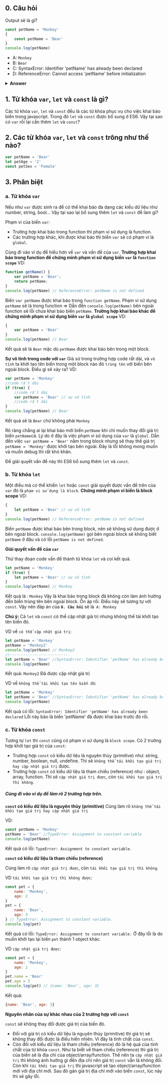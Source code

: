 ## 0. Câu hỏi
Output sẽ là gì?

```javascript
const petName = 'Monkey'
{
    const petName = 'Bear'
}
console.log(petName)
```
- A: `Monkey`
- B: `Bear`
- C: SyntaxError: Identifier 'petName' has already been declared
- D: ReferenceError: Cannot access 'petName' before initialization
<details><summary><b>Answer</b></summary>
A: Monkey
</details>

## 1. Từ khóa `var`, `let` và `const` là gì?
Các từ khóa `var`, `let` và `const` đều là các từ khóa phục vụ cho việc khai báo biến trong javascript. Trong đó `let` và `const` được bổ sung ở ES6.
Vậy tại sao có `var` rồi lại cần thêm `let` và `const`?

## 2. Các từ khóa `var`, `let` và `const` trông như thế nào?

```javascript
var petName = 'Bear'
let petAge = '2' 
const petSex = 'Female'
```

## 3. Phân biệt
### a. Từ khóa `var`
Nếu như `var` được sinh ra để có thể khai báo đa dạng các kiểu dữ liệu như number, string, bool... Vậy tại sao lại bổ sung thêm `let` và `const` để làm gì?

Phạm vi của biến `var`:
- Trường hợp khai báo trong function thì phạm vi sử dụng là function.
- Các trường hợp khác, khi được khai báo thì biến `var` sẽ có phạm vi là `global`.

Cùng đi vào ví dụ để hiểu hơn về `var` và vấn đề của `var`.
<b> Trường hợp khai báo trong function để chứng minh phạm vi sử dụng biến `var` là `function scope`</b>
VD:

```javascript
function getName() {
    var petName = 'Bear';
    return petName;
}
console.log(petName) // ReferenceError: petName is not defined
```
Biến `var petName` được khai báo trong `function getName`. Phạm vi sử dụng `petName` sẽ là trong function => Dẫn đến `console.log(petName)` bên ngoài function sẽ lỗi chưa khai báo biến `petName`.
<b>Trường hợp khai báo khác để chứng minh phạm vi sử dụng biến `var` là `global scope`</b>
VD: 

```javascript
{
    var petName = 'Bear'
}
console.log(petName) // Bear
```
Kết quả sẽ là `Bear` mặc dù `petName` được khai báo bên trong một block.

<b>Sự vô tình trong code với `var`</b>
Giả sử trong trường hợp code rất dài, và `vô tình` ta khởi tạo tên biến trong một block nào đó `trùng tên` với biến bên ngoài block. Điều gì sẽ xảy ra?
VD: 

```javascript
var petName = 'Monkey'
//code rất dài
if (true) {
    //code rất dài
    var petName = 'Bear' // sự vô tình
    //code rất dài
}
console.log(petName) // Bear
```
Kết quả sẽ là `Bear` chứ không phải `Monkey`

Rõ ràng chẳng ai lại khai báo mới biến `petName` khi chỉ muốn thay đổi giá trị biến `petName`cả.
Lý do ở đây là việc phạm vi sử dụng của `var` là `global`. Dẫn đến việc `var petName = 'Bear'` nằm trong block nhưng sẽ thay thế giá trị `petName = 'Monkey'` được khởi tạo bên ngoài. Đây là lỗi không mong muốn và muốn debug thì rất khó khăn.

Để giải quyết vấn đề này thì ES6 bổ sung thêm `let` và `const`.
### b. Từ khóa `let`
Một điều mà có thể khiến `let` hoặc `const` giải quyết được vấn đề trên của `var` đó là `phạm vi sử dụng là block`.
<b>Chứng minh phạm vi biến là block scope</b>
VD:

```javascript
{
    let petName = 'Bear' // sự vô tình
}
console.log(petName) // ReferenceError: petName is not defined
```
Biến `petName` được khai báo bên trong block, nên sẽ không sử dụng được ở bên ngoài block. `console.log(petName)` gọi bên ngoài block sẽ không biết `petName` ở đâu và có lỗi `petName is not defined`.

<b>Giải quyết vấn đề của `var`</b>

Thử thay đoạn code vấn đề thành từ khóa `let` và coi kết quả.
```javascript
let petName = 'Monkey'
if (true) {
    let petName = 'Bear' // sự vô tình
}
console.log(petName) // Monkey
```
Kết quả là : `Monkey`
Vậy là khai báo trong block đã không còn làm ảnh hưởng đến biến trùng tên bên ngoài block. Ổn áp rồi.
Điều này sẽ tương tự với `const`. Vậy nên đáp án của <b>`0. Câu hỏi`</b> sẽ là` A: Monkey`

<b>Chú ý: </b> Cả `let` và `const` có thể cập nhật giá trị nhưng không thể tái khởi tạo tên biến đó.

VD về `có thể cập nhật giá trị`:
```javascript
let petName = 'Monkey'
petName = 'Monkey2'
console.log(petName) // Monkey2
//--------------------------
let petName = 'Bear' //SyntaxError: Identifier 'petName' has already been declared
console.log(petName)
```
Kết quả: `Monkey2`
Đã được cập nhật giá trị

VD về `không thể tái khởi tạo tên biến đó`:
```javascript
let petName = 'Monkey'
let petName = 'Bear' //SyntaxError: Identifier 'petName' has already been declared
console.log(petName)
```
Kết quả có lỗi: `SyntaxError: Identifier 'petName' has already been declared`
Lỗi này báo là biến 'petName' đã được khai báo trước đó rồi.

### c. Từ khóa `const`
Tương tự `let` thì `const` cũng có phạm vi sử dụng là `block scope`.
Có 2 trường hợp khởi tạo giá trị của `const`:
- Trường hợp `const` có kiểu dữ liệu là nguyên thủy (primitive) như: string, number, boolean, null, undefine. Thì sẽ `không thể tái khởi tạo giá trị hay cập nhật giá trị` được.
- Trường hợp `const` có kiểu dữ liệu là tham chiếu (reference) như : object, array, function. Thì sẽ `cập nhật giá trị được`, còn `tái khởi tạo giá trị thì không`.

##### Cùng đi vào ví dụ để làm rõ 2 trường hợp trên.

<b>`const` có kiểu dữ liệu là nguyên thủy (primitive)</b>
Cùng làm rõ `không thể tái khởi tạo giá trị hay cập nhật giá trị`

VD: 
```javascript
const petName = 'Monkey'
petName = 'Bear' //TypeError: Assignment to constant variable
console.log(petName)
```
Kết quả có lỗi: `TypeError: Assignment to constant variable`.

<b>`const` có kiểu dữ liệu là tham chiếu (reference)</b>

Cùng làm rõ `cập nhật giá trị được`, còn `tái khởi tạo giá trị thì không`.

VD `tái khởi tạo giá trị thì không được`:
```javascript
const pet = {
    name: 'Monkey',
    age: 2
}
pet = {
    name: 'Bear',
    age: 3
} // TypeError: Assignment to constant variable.
console.log(pet)
```
Kết quả có lỗi: `TypeError: Assignment to constant variable.`
Ở đây lỗi là do muốn khởi tạo lại biến `pet` thành 1 object khác.

VD `cập nhật giá trị được`: 
```javascript
const pet = {
    name: 'Monkey',
    age: 2
}
pet.name = 'Bear'
pet.age = 3
console.log(pet) // {name: 'Bear', age: 3}
```
Kết quả:
```javascript
{name: 'Bear', age: 3}
```

<b>Nguyên nhân của sự khác nhau của 2 trường hợp với `const`</b>

`const` sẽ không thay đổi được giá trị của biến đó.
- Đối với giá trị có kiểu dữ liệu là nguyên thủy (primitive) thì giá trị sẽ không thay đổi được là điều hiển nhiên. Vì đây là tính chất của `const`.
- Còn đối với kiểu dữ liệu là tham chiếu (reference) đó là hệ quả của tính chất của từ khóa `const`. Như ta biết về tham chiếu (reference) thì giá trị của biến sẽ là địa chỉ của object/array/function. Thế nên ta `cập nhật giá trị` thì không ảnh hưởng gì đến địa chỉ nên giá trị `const` vẫn là không đổi. Còn khi `tái khởi tạo giá trị` thì javascript sẽ tạo object/array/function mới với địa chỉ mới. Sau đó gán giá trị địa chỉ mới vào biến `const`, lúc này thì sẽ gây lỗi.